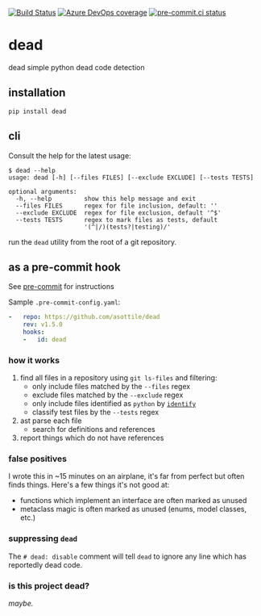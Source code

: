 [![Build Status](https://dev.azure.com/asottile/asottile/_apis/build/status/asottile.dead?branchName=main)](https://dev.azure.com/asottile/asottile/_build/latest?definitionId=32&branchName=main)
[![Azure DevOps coverage](https://img.shields.io/azure-devops/coverage/asottile/asottile/32/main.svg)](https://dev.azure.com/asottile/asottile/_build/latest?definitionId=32&branchName=main)
[![pre-commit.ci status](https://results.pre-commit.ci/badge/github/asottile/dead/main.svg)](https://results.pre-commit.ci/latest/github/asottile/dead/main)

dead
====

dead simple python dead code detection

## installation

`pip install dead`


## cli

Consult the help for the latest usage:

```console
$ dead --help
usage: dead [-h] [--files FILES] [--exclude EXCLUDE] [--tests TESTS]

optional arguments:
  -h, --help         show this help message and exit
  --files FILES      regex for file inclusion, default: ''
  --exclude EXCLUDE  regex for file exclusion, default '^$'
  --tests TESTS      regex to mark files as tests, default
                     '(^|/)(tests?|testing)/'
```

run the `dead` utility from the root of a git repository.

## as a pre-commit hook

See [pre-commit](https://github.com/pre-commit/pre-commit) for instructions

Sample `.pre-commit-config.yaml`:

```yaml
-   repo: https://github.com/asottile/dead
    rev: v1.5.0
    hooks:
    -   id: dead
```

### how it works

1. find all files in a repository using `git ls-files` and filtering:
    - only include files matched by the `--files` regex
    - exclude files matched by the `--exclude` regex
    - only include files identified as `python` by
      [`identify`](https://github.com/chriskuehl/identify)
    - classify test files by the `--tests` regex
1. ast parse each file
    - search for definitions and references
1. report things which do not have references

### false positives

I wrote this in ~15 minutes on an airplane, it's far from perfect but often
finds things.  Here's a few things it's not good at:

- functions which implement an interface are often marked as unused
- metaclass magic is often marked as unused (enums, model classes, etc.)

### suppressing `dead`

The `# dead: disable` comment will tell `dead` to ignore
any line which has reportedly dead code.

### is this project dead?

_maybe._
